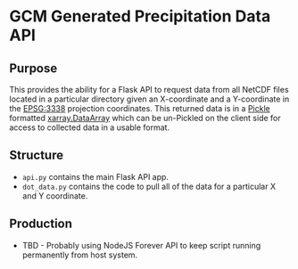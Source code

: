 # GCM Generated Precipitation Data API

## Purpose

This provides the ability for a Flask API to request data from all NetCDF files located in a particular directory given an X-coordinate and a Y-coordinate in the [EPSG:3338](https://epsg.io/3338) projection coordinates. This returned data is in a [Pickle](http://xarray.pydata.org/en/stable/io.html#:~:text=open_dataset(store)-,Pickle,%5B22%5D%3A%20pkl%20%3D%20pickle.) formatted [xarray.DataArray](http://xarray.pydata.org/en/stable/generated/xarray.DataArray.html) which can be un-Pickled on the client side for access to collected data in a usable format.

## Structure

* `api.py` contains the main Flask API app.
* `dot_data.py` contains the code to pull all of the data for a particular X and Y coordinate.

## Production

* TBD - Probably using NodeJS Forever API to keep script running permanently from host system.